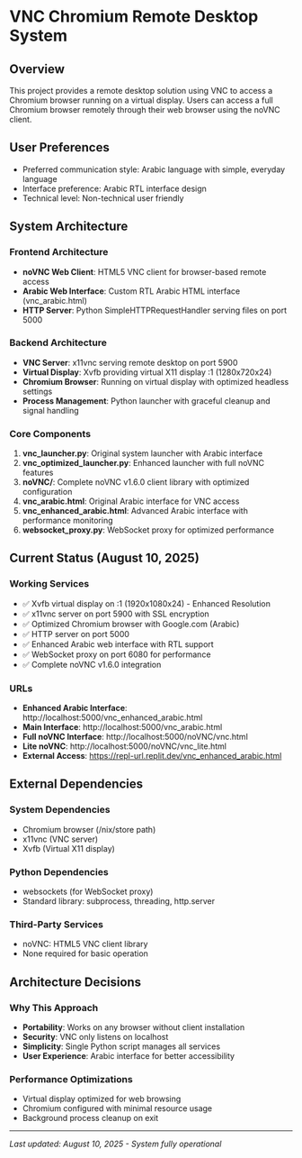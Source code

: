 # VNC Chromium Remote Desktop System

## Overview

This project provides a remote desktop solution using VNC to access a Chromium browser running on a virtual display. Users can access a full Chromium browser remotely through their web browser using the noVNC client.

## User Preferences

- Preferred communication style: Arabic language with simple, everyday language
- Interface preference: Arabic RTL interface design
- Technical level: Non-technical user friendly

## System Architecture

### Frontend Architecture
- **noVNC Web Client**: HTML5 VNC client for browser-based remote access
- **Arabic Web Interface**: Custom RTL Arabic HTML interface (vnc_arabic.html)
- **HTTP Server**: Python SimpleHTTPRequestHandler serving files on port 5000

### Backend Architecture
- **VNC Server**: x11vnc serving remote desktop on port 5900
- **Virtual Display**: Xvfb providing virtual X11 display :1 (1280x720x24)
- **Chromium Browser**: Running on virtual display with optimized headless settings
- **Process Management**: Python launcher with graceful cleanup and signal handling

### Core Components
1. **vnc_launcher.py**: Original system launcher with Arabic interface
2. **vnc_optimized_launcher.py**: Enhanced launcher with full noVNC features
3. **noVNC/**: Complete noVNC v1.6.0 client library with optimized configuration
4. **vnc_arabic.html**: Original Arabic interface for VNC access
5. **vnc_enhanced_arabic.html**: Advanced Arabic interface with performance monitoring
6. **websocket_proxy.py**: WebSocket proxy for optimized performance

## Current Status (August 10, 2025)

### Working Services
- ✅ Xvfb virtual display on :1 (1920x1080x24) - Enhanced Resolution
- ✅ x11vnc server on port 5900 with SSL encryption
- ✅ Optimized Chromium browser with Google.com (Arabic)
- ✅ HTTP server on port 5000
- ✅ Enhanced Arabic web interface with RTL support
- ✅ WebSocket proxy on port 6080 for performance
- ✅ Complete noVNC v1.6.0 integration

### URLs
- **Enhanced Arabic Interface**: http://localhost:5000/vnc_enhanced_arabic.html
- **Main Interface**: http://localhost:5000/vnc_arabic.html
- **Full noVNC Interface**: http://localhost:5000/noVNC/vnc.html
- **Lite noVNC**: http://localhost:5000/noVNC/vnc_lite.html
- **External Access**: https://repl-url.replit.dev/vnc_enhanced_arabic.html

## External Dependencies

### System Dependencies
- Chromium browser (/nix/store path)
- x11vnc (VNC server)
- Xvfb (Virtual X11 display)

### Python Dependencies
- websockets (for WebSocket proxy)
- Standard library: subprocess, threading, http.server

### Third-Party Services
- noVNC: HTML5 VNC client library
- None required for basic operation

## Architecture Decisions

### Why This Approach
- **Portability**: Works on any browser without client installation
- **Security**: VNC only listens on localhost
- **Simplicity**: Single Python script manages all services
- **User Experience**: Arabic interface for better accessibility

### Performance Optimizations
- Virtual display optimized for web browsing
- Chromium configured with minimal resource usage
- Background process cleanup on exit

---

*Last updated: August 10, 2025 - System fully operational*